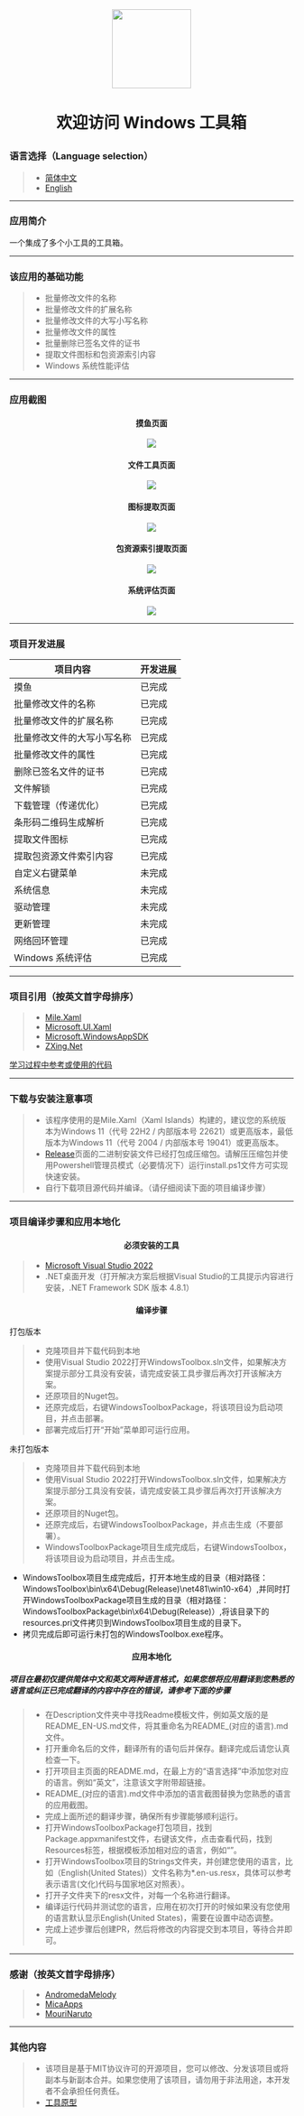 <div align=center>
<img src="https://github.com/Gaoyifei1011/WindowsToolbox/assets/49179966/8d58b720-9e84-468a-a680-ac90e4f78ae4" width="140" height="140"/>
</div>

# <p align="center">欢迎访问 Windows 工具箱</p>

### 语言选择（Language selection）

> * [简体中文](https://github.com/Gaoyifei1011/WindowsToolbox/blob/main/Description/README_ZH-CN.md)&emsp;
> * [English](https://github.com/Gaoyifei1011/WindowsToolbox/blob/main/Description/README_EN-US.md)&emsp;

------

### 应用简介

一个集成了多个小工具的工具箱。

------

### 该应用的基础功能

> * 批量修改文件的名称
> * 批量修改文件的扩展名称
> * 批量修改文件的大写小写名称
> * 批量修改文件的属性
> * 批量删除已签名文件的证书
> * 提取文件图标和包资源索引内容
> * Windows 系统性能评估

------

### 应用截图

#### <p align="center">摸鱼页面</p>
<div align="center">
<img src="https://github.com/Gaoyifei1011/WindowsToolbox/assets/49179966/ee8f736e-fbf5-4fc3-9050-4fb0d5a08b74">
</div>

#### <p align="center">文件工具页面</p>
<div align="center">
<img src="https://github.com/Gaoyifei1011/WindowsToolbox/assets/49179966/95130de1-a57b-4c0d-b851-a21d2cd3b740">
</div>

#### <p align="center">图标提取页面</p>
<div align="center">
<img src="https://github.com/Gaoyifei1011/WindowsToolbox/assets/49179966/f9b3679d-e970-4f1e-8105-d26ebf4295b9">
</div>

#### <p align="center">包资源索引提取页面</p>
<div align="center">
<img src="https://github.com/Gaoyifei1011/WindowsToolbox/assets/49179966/95130de1-a57b-4c0d-b851-a21d2cd3b740">
</div>

#### <p align="center">系统评估页面</p>
<div align="center">
<img src="https://github.com/Gaoyifei1011/WindowsToolbox/assets/49179966/279ababe-5486-4311-9aa1-76c2be4aa8a5">
</div>

------

### 项目开发进展

| 项目内容                         | 开发进展                                                           |
| -------------------------------- | -------------------------------------------------------------------|
| 摸鱼                             | 已完成                                                             |
| 批量修改文件的名称               | 已完成                                                             |
| 批量修改文件的扩展名称           | 已完成                                                             |
| 批量修改文件的大写小写名称       | 已完成                                                             |
| 批量修改文件的属性               | 已完成                                                             |
| 删除已签名文件的证书             | 已完成                                                             |
| 文件解锁                        | 已完成                                                             |
| 下载管理（传递优化）             | 已完成                                                             |
| 条形码二维码生成解析             | 已完成                                                             |
| 提取文件图标                     | 已完成                                                             |
| 提取包资源文件索引内容           | 已完成                                                             |
| 自定义右键菜单                   | 未完成                                                             |
| 系统信息                         | 未完成                                                             |
| 驱动管理                         | 未完成                                                             |
| 更新管理                         | 未完成                                                             |
| 网络回环管理                     | 已完成                                                             |
| Windows 系统评估                 | 已完成                                                             |

------

### 项目引用（按英文首字母排序）

> * [Mile.Xaml](https://github.com/ProjectMile/Mile.Xaml)&emsp;
> * [Microsoft.UI.Xaml](https://github.com/microsoft/microsoft-ui-xaml)&emsp;
> * [Microsoft.WindowsAppSDK](https://github.com/microsoft/windowsappsdk)&emsp;
> * [ZXing.Net](https://github.com/micjahn/ZXing.Net)&emsp;

[学习过程中参考或使用的代码](https://github.com/Gaoyifei1011/WindowsToolbox/blob/main/Description/StudyReferenceCode.md)&emsp;

------

### 下载与安装注意事项

> * 该程序使用的是Mile.Xaml（Xaml Islands）构建的，建议您的系统版本为Windows 11（代号 22H2 / 内部版本号 22621）或更高版本，最低版本为Windows 11（代号 2004 / 内部版本号 19041）或更高版本。
> * [Release](https://github.com/Gaoyifei1011/WindowsToolbox/releases)页面的二进制安装文件已经打包成压缩包。请解压压缩包并使用Powershell管理员模式（必要情况下）运行install.ps1文件方可实现快速安装。
> * 自行下载项目源代码并编译。（请仔细阅读下面的项目编译步骤）

------

### 项目编译步骤和应用本地化

#### <p align="center">必须安装的工具</p>

> * [Microsoft Visual Studio 2022](https://visualstudio.microsoft.com/) 
> * .NET桌面开发（打开解决方案后根据Visual Studio的工具提示内容进行安装，.NET Framework SDK 版本 4.8.1）

#### <p align="center">编译步骤</p>

打包版本
> * 克隆项目并下载代码到本地
> * 使用Visual Studio 2022打开WindowsToolbox.sln文件，如果解决方案提示部分工具没有安装，请完成安装工具步骤后再次打开该解决方案。
> * 还原项目的Nuget包。
> * 还原完成后，右键WindowsToolboxPackage，将该项目设为启动项目，并点击部署。
> * 部署完成后打开“开始”菜单即可运行应用。

未打包版本
> * 克隆项目并下载代码到本地
> * 使用Visual Studio 2022打开WindowsToolbox.sln文件，如果解决方案提示部分工具没有安装，请完成安装工具步骤后再次打开该解决方案。
> * 还原项目的Nuget包。
> * 还原完成后，右键WindowsToolboxPackage，并点击生成（不要部署）。
> * WindowsToolboxPackage项目生成完成后，右键WindowsToolbox，将该项目设为启动项目，并点击生成。
  * WindowsToolbox项目生成完成后，打开本地生成的目录（相对路径：WindowsToolbox\bin\x64\Debug(Release)\net481\win10-x64）,并同时打开WindowsToolboxPackage项目生成的目录（相对路径：WindowsToolboxPackage\bin\x64\Debug(Release)）,将该目录下的resources.pri文件拷贝到WindowsToolbox项目生成的目录下。
  * 拷贝完成后即可运行未打包的WindowsToolbox.exe程序。

#### <p align="center">应用本地化</p>
##### 项目在最初仅提供简体中文和英文两种语言格式，如果您想将应用翻译到您熟悉的语言或纠正已完成翻译的内容中存在的错误，请参考下面的步骤

> * 在Description文件夹中寻找Readme模板文件，例如英文版的是README_EN-US.md文件，将其重命名为README_(对应的语言).md文件。
> * 打开重命名后的文件，翻译所有的语句后并保存。翻译完成后请您认真检查一下。
> * 打开项目主页面的README.md，在最上方的“语言选择”中添加您对应的语言。例如“英文”，注意该文字附带超链接。
> * README_(对应的语言).md文件中添加的语言截图替换为您熟悉的语言的应用截图。
> * 完成上面所述的翻译步骤，确保所有步骤能够顺利运行。
> * 打开WindowsToolboxPackage打包项目，找到Package.appxmanifest文件，右键该文件，点击查看代码，找到Resources标签，根据模板添加相对应的语言，例如“<Resource Language="EN-US"/>”。
> * 打开WindowsToolbox项目的Strings文件夹，并创建您使用的语言，比如（English(United States)）文件名称为*.en-us.resx，具体可以参考表示语言(文化)代码与国家地区对照表）。
> * 打开子文件夹下的resx文件，对每一个名称进行翻译。
> * 编译运行代码并测试您的语言，应用在初次打开的时候如果没有您使用的语言默认显示English(United States)，需要在设置中动态调整。
> * 完成上述步骤后创建PR，然后将修改的内容提交到本项目，等待合并即可。

------

### 感谢（按英文首字母排序）

> * [AndromedaMelody](https://github.com/AndromedaMelody)&emsp;
> * [MicaApps](https://github.com/MicaApps)&emsp;
> * [MouriNaruto](https://github.com/MouriNaruto)&emsp;

------

### 其他内容

> * 该项目是基于MIT协议许可的开源项目，您可以修改、分发该项目或将副本与新副本合并。如果您使用了该项目，请勿用于非法用途，本开发者不会承担任何责任。
> * [工具原型](https://github.com/Gaoyifei1011/WindowsToolbox/blob/main/Description/RawApplicationDescription.md)&emsp;

